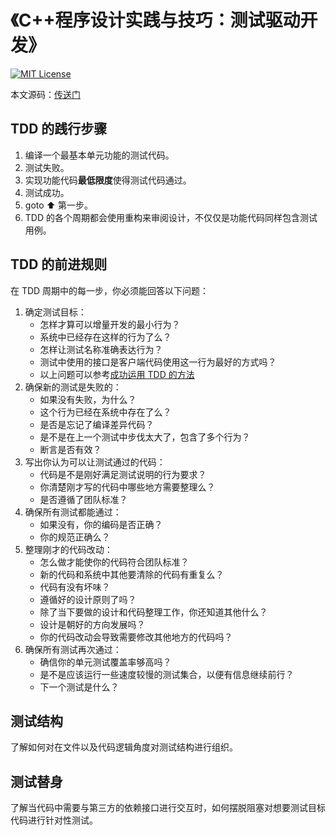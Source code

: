 # 《C++程序设计实践与技巧：测试驱动开发》

[![MIT License][license-shield]][license-url]

[license-shield]: https://img.shields.io/github/license/HATTER-LONG/NoteBook_ModernCppProgrammingWithTDD.svg?style=flat
[license-url]:https://github.com/HATTER-LONG/NoteBook_ModernCppProgrammingWithTDD/blob/master/LICENSE

本文源码：[传送门](https://github.com/HATTER-LONG/TDD_Learning)

## TDD 的践行步骤

1. 编译一个最基本单元功能的测试代码。
2. 测试失败。
3. 实现功能代码**最低限度**使得测试代码通过。
4. 测试成功。
5. goto ⬆ 第一步。
6. TDD 的各个周期都会使用重构来审阅设计，不仅仅是功能代码同样包含测试用例。

## TDD 的前进规则

在 TDD 周期中的每一步，你必须能回答以下问题：

1. 确定测试目标：
   - 怎样才算可以增量开发的最小行为？
   - 系统中已经存在这样的行为了么？
   - 怎样让测试名称准确表达行为？
   - 测试中使用的接口是客户端代码使用这一行为最好的方式吗？
   - 以上问题可以参考[成功运用 TDD 的方法](03_测试驱动开发基础/README.md#成功运用-tdd-的方法)
2. 确保新的测试是失败的：
   - 如果没有失败，为什么？
   - 这个行为已经在系统中存在了么？
   - 是否是忘记了编译差异代码？
   - 是不是在上一个测试中步伐太大了，包含了多个行为？
   - 断言是否有效？
3. 写出你认为可以让测试通过的代码：
   - 代码是不是刚好满足测试说明的行为要求？
   - 你清楚刚才写的代码中哪些地方需要整理么？
   - 是否遵循了团队标准？
4. 确保所有测试都能通过：
   - 如果没有，你的编码是否正确？
   - 你的规范正确么？
5. 整理刚才的代码改动：
   - 怎么做才能使你的代码符合团队标准？
   - 新的代码和系统中其他要清除的代码有重复么？
   - 代码有没有坏味？
   - 遵循好的设计原则了吗？
   - 除了当下要做的设计和代码整理工作，你还知道其他什么？
   - 设计是朝好的方向发展吗？
   - 你的代码改动会导致需要修改其他地方的代码吗？
6. 确保所有测试再次通过：
   - 确信你的单元测试覆盖率够高吗？
   - 是不是应该运行一些速度较慢的测试集合，以便有信息继续前行？
   - 下一个测试是什么？

## 测试结构

了解如何对在文件以及代码逻辑角度对测试结构进行组织。

## 测试替身

了解当代码中需要与第三方的依赖接口进行交互时，如何摆脱阻塞对想要测试目标代码进行针对性测试。
